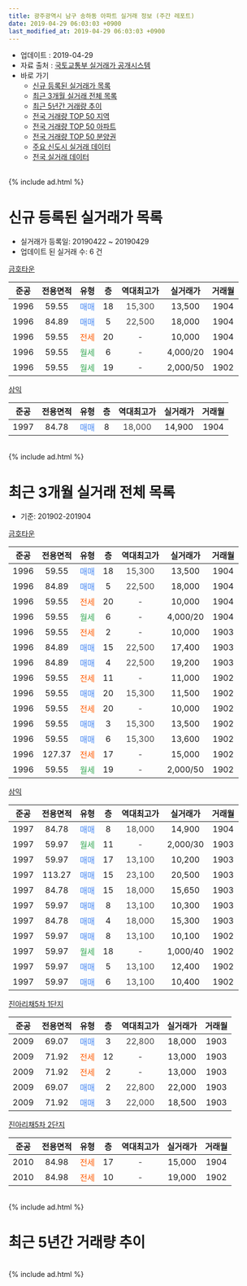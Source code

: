 ```yaml
---
title: 광주광역시 남구 송하동 아파트 실거래 정보 (주간 레포트)
date: 2019-04-29 06:03:03 +0900
last_modified_at: 2019-04-29 06:03:03 +0900
---
```


* 업데이트 : 2019-04-29
* 자료 출처 : [국토교통부 실거래가 공개시스템](http://rt.molit.go.kr)
* 바로 가기
    * [신규 등록된 실거래가 목록](#신규-등록된-실거래가-목록)
    * [최근 3개월 실거래 전체 목록](#최근-3개월-실거래-전체-목록)
    * [최근 5년간 거래량 추이](#최근-5년간-거래량-추이)
    * [전국 거래량 TOP 50 지역](https://inasie.github.io/apt-trade-info/최근-3개월-전국에서-가장-거래가-많이-발생한-지역)
    * [전국 거래량 TOP 50 아파트](https://inasie.github.io/apt-trade-info/최근-3개월-전국에서-가장-거래가-많이-발생한-아파트)
    * [전국 거래량 TOP 50 분양권](https://inasie.github.io/apt-trade-info/최근-3개월-전국에서-가장-거래가-많이-발생한-분양권)
    * [주요 신도시 실거래 데이터](https://inasie.github.io/apt-trade-info/주요-신도시)
    * [전국 실거래 데이터](https://inasie.github.io/apt-trade-info/전국)
<br>
{% include ad.html %}
<br>

# 신규 등록된 실거래가 목록
* 실거래가 등록일: 20190422 ~ 20190429
* 업데이트 된 실거래 수: 6 건


[금호타운](https://search.naver.com/search.naver?query=%EA%B4%91%EC%A3%BC%EA%B4%91%EC%97%AD%EC%8B%9C+%EB%82%A8%EA%B5%AC+%EC%86%A1%ED%95%98%EB%8F%99+%EA%B8%88%ED%98%B8%ED%83%80%EC%9A%B4)

|준공|전용면적|유형|층|역대최고가|실거래가|거래월|
|:---:|:---:|:---:|:---:|:---:|:---:|:---:|
|1996|59.55|<span style="color:#4285f3">매매</span>|18|<span style="color:#444444">15,300</span>|13,500|1904|
|1996|84.89|<span style="color:#4285f3">매매</span>|5|<span style="color:#444444">22,500</span>|18,000|1904|
|1996|59.55|<span style="color:#ff5a00">전세</span>|20|<span style="color:#444444">-</span>|10,000|1904|
|1996|59.55|<span style="color:#34a853">월세</span>|6|<span style="color:#444444">-</span>|4,000/20|1904|
|1996|59.55|<span style="color:#34a853">월세</span>|19|<span style="color:#444444">-</span>|2,000/50|1902|

[삼익](https://search.naver.com/search.naver?query=%EA%B4%91%EC%A3%BC%EA%B4%91%EC%97%AD%EC%8B%9C+%EB%82%A8%EA%B5%AC+%EC%86%A1%ED%95%98%EB%8F%99+%EC%82%BC%EC%9D%B5)

|준공|전용면적|유형|층|역대최고가|실거래가|거래월|
|:---:|:---:|:---:|:---:|:---:|:---:|:---:|
|1997|84.78|<span style="color:#4285f3">매매</span>|8|<span style="color:#444444">18,000</span>|14,900|1904|


<br>
{% include ad.html %}
<br>

# 최근 3개월 실거래 전체 목록
* 기준: 201902-201904


[금호타운](https://search.naver.com/search.naver?query=%EA%B4%91%EC%A3%BC%EA%B4%91%EC%97%AD%EC%8B%9C+%EB%82%A8%EA%B5%AC+%EC%86%A1%ED%95%98%EB%8F%99+%EA%B8%88%ED%98%B8%ED%83%80%EC%9A%B4)

|준공|전용면적|유형|층|역대최고가|실거래가|거래월|
|:---:|:---:|:---:|:---:|:---:|:---:|:---:|
|1996|59.55|<span style="color:#4285f3">매매</span>|18|<span style="color:#444444">15,300</span>|13,500|1904|
|1996|84.89|<span style="color:#4285f3">매매</span>|5|<span style="color:#444444">22,500</span>|18,000|1904|
|1996|59.55|<span style="color:#ff5a00">전세</span>|20|<span style="color:#444444">-</span>|10,000|1904|
|1996|59.55|<span style="color:#34a853">월세</span>|6|<span style="color:#444444">-</span>|4,000/20|1904|
|1996|59.55|<span style="color:#ff5a00">전세</span>|2|<span style="color:#444444">-</span>|10,000|1903|
|1996|84.89|<span style="color:#4285f3">매매</span>|15|<span style="color:#444444">22,500</span>|17,400|1903|
|1996|84.89|<span style="color:#4285f3">매매</span>|4|<span style="color:#444444">22,500</span>|19,200|1903|
|1996|59.55|<span style="color:#ff5a00">전세</span>|11|<span style="color:#444444">-</span>|11,000|1902|
|1996|59.55|<span style="color:#4285f3">매매</span>|20|<span style="color:#444444">15,300</span>|11,500|1902|
|1996|59.55|<span style="color:#ff5a00">전세</span>|20|<span style="color:#444444">-</span>|10,000|1902|
|1996|59.55|<span style="color:#4285f3">매매</span>|3|<span style="color:#444444">15,300</span>|13,500|1902|
|1996|59.55|<span style="color:#4285f3">매매</span>|6|<span style="color:#444444">15,300</span>|13,600|1902|
|1996|127.37|<span style="color:#ff5a00">전세</span>|17|<span style="color:#444444">-</span>|15,000|1902|
|1996|59.55|<span style="color:#34a853">월세</span>|19|<span style="color:#444444">-</span>|2,000/50|1902|

[삼익](https://search.naver.com/search.naver?query=%EA%B4%91%EC%A3%BC%EA%B4%91%EC%97%AD%EC%8B%9C+%EB%82%A8%EA%B5%AC+%EC%86%A1%ED%95%98%EB%8F%99+%EC%82%BC%EC%9D%B5)

|준공|전용면적|유형|층|역대최고가|실거래가|거래월|
|:---:|:---:|:---:|:---:|:---:|:---:|:---:|
|1997|84.78|<span style="color:#4285f3">매매</span>|8|<span style="color:#444444">18,000</span>|14,900|1904|
|1997|59.97|<span style="color:#34a853">월세</span>|11|<span style="color:#444444">-</span>|2,000/30|1903|
|1997|59.97|<span style="color:#4285f3">매매</span>|17|<span style="color:#444444">13,100</span>|10,200|1903|
|1997|113.27|<span style="color:#4285f3">매매</span>|15|<span style="color:#444444">23,100</span>|20,500|1903|
|1997|84.78|<span style="color:#4285f3">매매</span>|15|<span style="color:#444444">18,000</span>|15,650|1903|
|1997|59.97|<span style="color:#4285f3">매매</span>|8|<span style="color:#444444">13,100</span>|10,300|1903|
|1997|84.78|<span style="color:#4285f3">매매</span>|4|<span style="color:#444444">18,000</span>|15,300|1903|
|1997|59.97|<span style="color:#4285f3">매매</span>|8|<span style="color:#444444">13,100</span>|10,100|1902|
|1997|59.97|<span style="color:#34a853">월세</span>|18|<span style="color:#444444">-</span>|1,000/40|1902|
|1997|59.97|<span style="color:#4285f3">매매</span>|5|<span style="color:#444444">13,100</span>|12,400|1902|
|1997|59.97|<span style="color:#4285f3">매매</span>|6|<span style="color:#444444">13,100</span>|10,400|1902|

[진아리채5차 1단지](https://search.naver.com/search.naver?query=%EA%B4%91%EC%A3%BC%EA%B4%91%EC%97%AD%EC%8B%9C+%EB%82%A8%EA%B5%AC+%EC%86%A1%ED%95%98%EB%8F%99+%EC%A7%84%EC%95%84%EB%A6%AC%EC%B1%845%EC%B0%A8+1%EB%8B%A8%EC%A7%80)

|준공|전용면적|유형|층|역대최고가|실거래가|거래월|
|:---:|:---:|:---:|:---:|:---:|:---:|:---:|
|2009|69.07|<span style="color:#4285f3">매매</span>|3|<span style="color:#444444">22,800</span>|18,000|1903|
|2009|71.92|<span style="color:#ff5a00">전세</span>|12|<span style="color:#444444">-</span>|13,000|1903|
|2009|71.92|<span style="color:#ff5a00">전세</span>|2|<span style="color:#444444">-</span>|13,000|1903|
|2009|69.07|<span style="color:#4285f3">매매</span>|2|<span style="color:#444444">22,800</span>|22,000|1903|
|2009|71.92|<span style="color:#4285f3">매매</span>|3|<span style="color:#444444">22,000</span>|18,500|1903|

[진아리채5차 2단지](https://search.naver.com/search.naver?query=%EA%B4%91%EC%A3%BC%EA%B4%91%EC%97%AD%EC%8B%9C+%EB%82%A8%EA%B5%AC+%EC%86%A1%ED%95%98%EB%8F%99+%EC%A7%84%EC%95%84%EB%A6%AC%EC%B1%845%EC%B0%A8+2%EB%8B%A8%EC%A7%80)

|준공|전용면적|유형|층|역대최고가|실거래가|거래월|
|:---:|:---:|:---:|:---:|:---:|:---:|:---:|
|2010|84.98|<span style="color:#ff5a00">전세</span>|17|<span style="color:#444444">-</span>|15,000|1904|
|2010|84.98|<span style="color:#ff5a00">전세</span>|10|<span style="color:#444444">-</span>|19,000|1902|


<br>
{% include ad.html %}
<br>

# 최근 5년간 거래량 추이


<div style="width:100%;">
    <canvas id="deal_progress" height="200"></canvas>
</div>

<script>
new Chart(document.getElementById("deal_progress"), {
    type: 'line',
    data: {
        labels: ['201404','201405','201406','201407','201408','201409','201410','201411','201412','201501','201502','201503','201504','201505','201506','201507','201508','201509','201510','201511','201512','201601','201602','201603','201604','201605','201606','201607','201608','201609','201610','201611','201612','201701','201702','201703','201704','201705','201706','201707','201708','201709','201710','201711','201712','201801','201802','201803','201804','201805','201806','201807','201808','201809','201810','201811','201812','201901','201902','201903','201904'],
        datasets: [{
            label: '매매',
            pointRadius: 1,
            data: [13, 7, 11, 17, 14, 13, 13, 9, 8, 18, 15, 16, 17, 5, 12, 17, 8, 18, 11, 10, 9, 5, 8, 13, 5, 5, 7, 8, 7, 8, 9, 8, 7, 5, 10, 10, 5, 6, 10, 12, 12, 9, 8, 7, 10, 9, 5, 12, 7, 16, 9, 12, 13, 17, 14, 4, 8, 3, 6, 10, 3],
            borderColor: "rgba(255, 201, 14, 1)",
            backgroundColor: "rgba(255, 201, 14, 0.5)",
            fill: false,
            lineTension: 0
        },{
            label: '전월세',
            pointRadius: 1,
            data: [4, 1, 5, 3, 4, 3, 5, 5, 5, 6, 5, 4, 4, 4, 7, 5, 9, 2, 4, 4, 5, 3, 2, 3, 3, 0, 5, 4, 1, 3, 7, 2, 2, 4, 4, 3, 7, 3, 2, 4, 4, 4, 3, 1, 2, 11, 5, 7, 5, 6, 4, 3, 2, 6, 3, 2, 7, 3, 6, 4, 3],
            borderColor: "rgba(0, 141, 185, 1)",
            backgroundColor: "rgba(0, 141, 185, 0.5)",
            fill: false,
            lineTension: 0
        }
        ]
    },
    options: {
        responsive: true,
        title: {
            display: false
        },
        tooltips: {
            mode: 'index',
            intersect: false
        },
        hover: {
            mode: 'nearest',
            intersect: true
        },
        scales: {
            xAxes: [{
                display: true,
                scaleLabel: {
                    display: true,
                    labelString: '년/월'
                }
            }],
            yAxes: [{
                display: true,
                ticks: {
                    suggestedMin: 0,
                },
                scaleLabel: {
                    display: true,
                    labelString: '실거래 수'
                }
            }]
        }
    }
});

</script>


<br>
{% include ad.html %}
<br>

